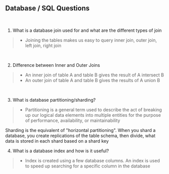## Database / SQL Questions
<br/>

1. What is a database join used for and what are the different types of join
> - Joining the tables makes us easy to query 
inner join, outer join, left join, right join
<br/>

2. Difference between Inner and Outer Joins
> - An inner join of table A and table B gives the result of A intersect B
> - An outer join of table A and table B gives the results of A union B
<br/>

3. What is database partitioning/sharding?
> - Partitioning is a general term used to describe the act of breaking up our logical data elements into multiple entities for the purpose of performance, availability, or maintainability

Sharding is the equivalent of "horizontal partitioning". When you shard a database, you create replications of the table schema, then divide, what data is stored in each shard based on a shard key
<br/>

4. What is a database index and how is it useful?
> - Index is created using a few database columns.
An index is used to speed up searching for a specific column in the database
<br/>

